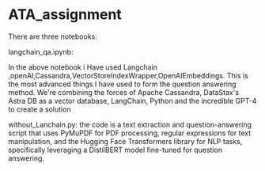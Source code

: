 # ATA_assignment

There are three notebooks:

langchain_qa.ipynb:

In the above notebook i Have used Langchain ,openAI,Cassandra,VectorStoreIndexWrapper,OpenAIEmbeddings. 
This is the most advanced things I have used to form the question answering method.
 We're combining the forces of Apache Cassandra, DataStax's Astra DB as a vector database, LangChain, Python and the incredible GPT-4 to create a solution

without_Lanchain.py:
the code is a text extraction and question-answering script that uses PyMuPDF for PDF processing, regular expressions for text manipulation, and the Hugging Face Transformers library for NLP tasks, specifically leveraging a DistilBERT model fine-tuned for question answering.
 
